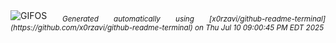 <div align="justify">
<picture>
    <source media="(prefers-color-scheme: dark)" srcset="https://i.ibb.co/ynYPsf3Y/output-gif.gif">
    <source media="(prefers-color-scheme: light)" srcset="https://i.ibb.co/ynYPsf3Y/output-gif.gif">
    <img alt="GIFOS" src="https://i.ibb.co/ynYPsf3Y/output-gif.gif">
</picture>
<sub><i>Generated automatically using [x0rzavi/github-readme-terminal](https://github.com/x0rzavi/github-readme-terminal) on Thu Jul 10 09:00:45 PM EDT 2025</i></sub>
</div>

<!--  -->